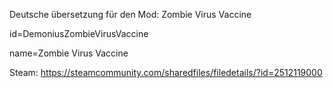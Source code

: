 Deutsche übersetzung für den Mod: Zombie Virus Vaccine

id=DemoniusZombieVirusVaccine

name=Zombie Virus Vaccine

Steam: https://steamcommunity.com/sharedfiles/filedetails/?id=2512119000
